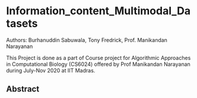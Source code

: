 # Information_content_Multimodal_Datasets

Authors: Burhanuddin Sabuwala, Tony Fredrick, Prof. Manikandan Narayanan

This Project is done as a part of Course project for Algorithmic Approaches in Computational Biology (CS6024) offered by Prof Manikandan Narayanan during July-Nov 2020 at IIT Madras.

## Abstract

